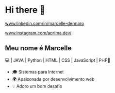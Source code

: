 # Hi there 👋
  

www.linkedin.com/in/marcelle-dennaro


www.instagram.com/aprima.dev/

## Meu nome é Marcelle

💻 | JAVA | Python | HTML | CSS | JavaScript | PHP🚀  

- 🎓 Sistemas para Internet
- 🌍 Apaixonada por desenvolvimento web
- 💡 Adoro um bom desafio 

